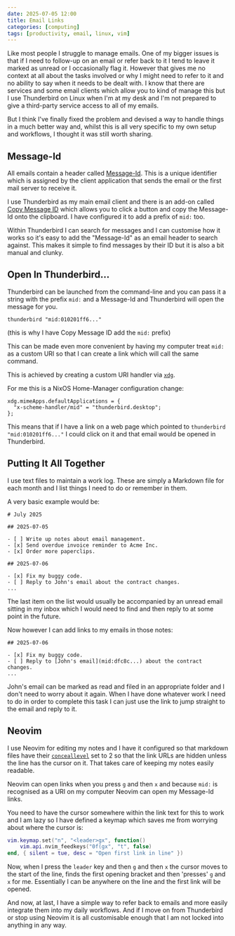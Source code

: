 ```yaml
---
date: 2025-07-05 12:00
title: Email Links
categories: [computing]
tags: [productivity, email, linux, vim]
---
```


Like most people I struggle to manage emails. One of my bigger issues is that if I need to follow-up on an email or refer back to it I tend to leave it marked as unread or I occasionally flag it. However that gives me no context at all about the tasks involved or why I might need to refer to it and no ability to say when it needs to be dealt with. I know that there are services and some email clients which allow you to kind of manage this but I use Thunderbird on Linux when I'm at my desk and I'm not prepared to give a third-party service access to all of my emails.

But I think I've finally fixed the problem and devised a way to handle things in a much better way and, whilst this is all very specific to my own setup and workflows, I thought it was still worth sharing.

## Message-Id

All emails contain a header called [Message-Id](https://en.wikipedia.org/wiki/Message-ID). This is a unique identifier which is assigned by the client application that sends the email or the first mail server to receive it.

I use Thunderbird as my main email client and there is an add-on called [Copy Message ID](https://github.com/garoose/copy-message-id) which allows you to click a button and copy the Message-Id onto the clipboard. I have configured it to add a prefix of `mid:` too.

Within Thunderbird I can search for messages and I can customise how it works so it's easy to add the "Message-Id" as an email header to search against. This makes it simple to find messages by their ID but it is also a bit manual and clunky.

## Open In Thunderbird...

Thunderbird can be launched from the command-line and you can pass it a string with the prefix `mid:` and a Message-Id and Thunderbird will open the message for you.

`thunderbird "mid:010201ff6..."`

(this is why I have Copy Message ID add the `mid:` prefix)

This can be made even more convenient by having my computer treat `mid:` as a custom URI so that I can create a link which will call the same command.

This is achieved by creating a custom URI handler via [`xdg`](https://www.freedesktop.org/wiki/Software/xdg-utils/).

For me this is a NixOS Home-Manager configuration change:

```text
xdg.mimeApps.defaultApplications = {
  "x-scheme-handler/mid" = "thunderbird.desktop";
};
```

This means that if I have a link on a web page which pointed to `thunderbird "mid:010201ff6..."` I could click on it and that email would be opened in Thunderbird.

## Putting It All Together

I use text files to maintain a work log. These are simply a Markdown file for each month and I list things I need to do or remember in them.

A very basic example would be:

```text
# July 2025

## 2025-07-05

- [ ] Write up notes about email management.
- [x] Send overdue invoice reminder to Acme Inc.
- [x] Order more paperclips.

## 2025-07-06

- [x] Fix my buggy code.
- [ ] Reply to John's email about the contract changes.
...
```

The last item on the list would usually be accompanied by an unread email sitting in my inbox which I would need to find and then reply to at some point in the future.

Now however I can add links to my emails in those notes:

```text
## 2025-07-06

- [x] Fix my buggy code.
- [ ] Reply to [John's email](mid:dfc8c...) about the contract changes.
...
```

John's email can be marked as read and filed in an appropriate folder and I don't need to worry about it again. When I have done whatever work I need to do in order to complete this task I can just use the link to jump straight to the email and reply to it.

## Neovim

I use Neovim for editing my notes and I have it configured so that markdown files have their [`conceallevel`](https://neovim.io/doc/user/options.html#'conceallevel') set to 2 so that the link URLs are hidden unless the line has the cursor on it. That takes care of keeping my notes easily readable.

Neovim can open links when you press `g` and then `x` and because `mid:` is recognised as a URI on my computer Neovim can open my Message-Id links.

You need to have the cursor somewhere within the link text for this to work and I am lazy so I have defined a keymap which saves me from worrying about where the cursor is:

```lua
vim.keymap.set("n", "<leader>gx", function()
    vim.api.nvim_feedkeys("0f(gx", "t", false)
end, { silent = tue, desc = "Open first link in line" })
```

Now, when I press the `leader` key and then `g` and then `x` the cursor moves to the start of the line, finds the first opening bracket and then 'presses' `g` and `x` for me. Essentially I can be anywhere on the line and the first link will be opened.

And now, at last, I have a simple way to refer back to emails and more easily integrate them into my daily workflows. And if I move on from Thunderbird or stop using Neovim it is all customisable enough that I am not locked into anything in any way.
